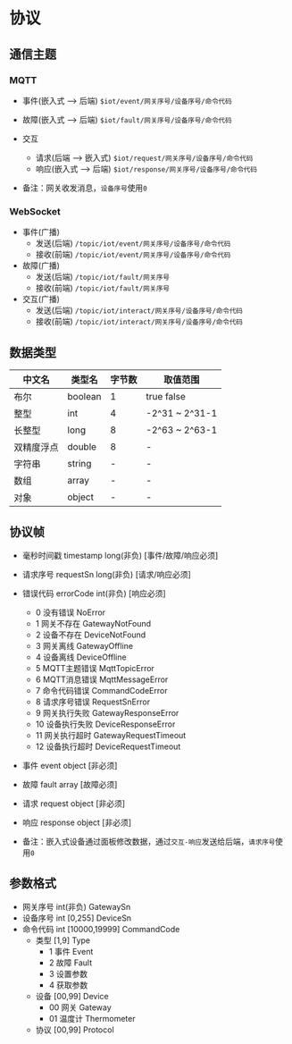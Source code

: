 # 协议

## 通信主题

### MQTT

- 事件(嵌入式 --> 后端)
`$iot/event/网关序号/设备序号/命令代码`
- 故障(嵌入式 --> 后端)
`$iot/fault/网关序号/设备序号/命令代码`
- 交互
  - 请求(后端 --> 嵌入式)
`$iot/request/网关序号/设备序号/命令代码`
  - 响应(嵌入式 --> 后端)
`$iot/response/网关序号/设备序号/命令代码`

- 备注：网关收发消息，`设备序号`使用`0`

### WebSocket

- 事件(广播)
  - 发送(后端)
`/topic/iot/event/网关序号/设备序号/命令代码`
  - 接收(前端)
`/topic/iot/event/网关序号/设备序号/命令代码`
- 故障(广播)
  - 发送(后端)
`/topic/iot/fault/网关序号`
  - 接收(前端)
`/topic/iot/fault/网关序号`
- 交互(广播)
  - 发送(后端)
`/topic/iot/interact/网关序号/设备序号/命令代码`
  - 接收(前端)
`/topic/iot/interact/网关序号/设备序号/命令代码`

## 数据类型

| 中文名   | 类型名     | 字节数 | 取值范围       |
|-------|---------| ------ | -------------- |
| 布尔    | boolean | 1      | true false     |
| 整型    | int     | 4      | -2^31 ~ 2^31-1 |
| 长整型   | long    | 8      | -2^63 ~ 2^63-1 |
| 双精度浮点 | double  | 8      | -              |
| 字符串   | string  | -      | -              |
| 数组    | array   | -      | -              |
| 对象    | object  | -      | -              |

## 协议帧

- 毫秒时间戳 timestamp long(非负) [事件/故障/响应必须]
- 请求序号 requestSn long(非负) [请求/响应必须]
- 错误代码 errorCode int(非负) [响应必须]
  - 0 没有错误 NoError
  - 1 网关不存在 GatewayNotFound
  - 2 设备不存在 DeviceNotFound
  - 3 网关离线 GatewayOffline
  - 4 设备离线 DeviceOffline
  - 5 MQTT主题错误 MqttTopicError
  - 6 MQTT消息错误 MqttMessageError
  - 7 命令代码错误 CommandCodeError
  - 8 请求序号错误 RequestSnError
  - 9 网关执行失败 GatewayResponseError
  - 10 设备执行失败 DeviceResponseError
  - 11 网关执行超时 GatewayRequestTimeout
  - 12 设备执行超时 DeviceRequestTimeout
- 事件 event object [非必须]
- 故障 fault array [故障必须]
- 请求 request object [非必须]
- 响应 response object [非必须]

- 备注：嵌入式设备通过面板修改数据，通过`交互-响应`发送给后端，`请求序号`使用`0`

## 参数格式

- 网关序号 int(非负) GatewaySn
- 设备序号 int [0,255] DeviceSn
- 命令代码 int [10000,19999] CommandCode
  - 类型 [1,9] Type
    - 1 事件 Event
    - 2 故障 Fault
    - 3 设置参数
    - 4 获取参数
  - 设备 [00,99] Device
    - 00 网关 Gateway
    - 01 温度计 Thermometer
  - 协议 [00,99] Protocol
